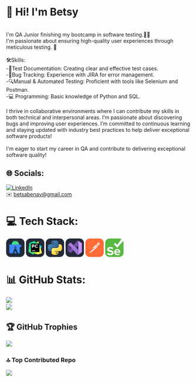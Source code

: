 # 💫 Hi! I'm Betsy
<br>I'm QA Junior finishing my bootcamp in software testing.👋🏽 <br>I'm passionate about ensuring high-quality user experiences through meticulous testing. 🌟 <br><br>🛠Skills:<br>-📝Test Documentation: Creating clear and effective test cases.<br>-🐞Bug Tracking: Experience with JIRA for error management.<br>-🔍Manual & Automated Testing: Proficient with tools like Selenium and Postman.<br>-💻 Programming: Basic knowledge of Python and SQL.<br><br> I thrive in collaborative environments where I can contribute my skills in both technical and interpersonal areas. I’m passionate about discovering bugs and improving user experiences. I’m committed to continuous learning and staying updated with industry best practices to help deliver exceptional software products!<br><br>I'm eager to start my career in QA and contribute to delivering exceptional software quality!


## 🌐 Socials:
[![LinkedIn](https://img.shields.io/badge/LinkedIn-%230077B5.svg?logo=linkedin&logoColor=white)](https://linkedin.com/in/BetsabéNavarroLoyo)<br/>
✉️ betsabenav@gmail.com


# 💻 Tech Stack:

<img src="https://github.com/tandpfun/skill-icons/blob/main/icons/AndroidStudio-Dark.svg" width="50" alt="Android Studio"/> <img src="https://github.com/tandpfun/skill-icons/blob/main/icons/PyCharm-Dark.svg" width="50" alt="PyCharm"/> <img src="https://github.com/tandpfun/skill-icons/blob/main/icons/Python-Dark.svg" width="50" alt="Python"/> <img src="https://github.com/tandpfun/skill-icons/blob/main/icons/VisualStudio-Dark.svg" width="50" alt="Visual Studio"/> <img src="https://github.com/tandpfun/skill-icons/blob/main/icons/Postman.svg" width="50" alt="Postman"/> <img src="https://github.com/tandpfun/skill-icons/blob/main/icons/Selenium.svg" width="50" alt="Selenium"/>



# 📊 GitHub Stats:

![](https://github-readme-streak-stats.herokuapp.com/?user=betsabenav&theme=dark&hide_border=false)<br/>
![](https://github-readme-stats.vercel.app/api/top-langs/?username=betsabenav&theme=dark&hide_border=false&include_all_commits=false&count_private=true&layout=compact)

## 🏆 GitHub Trophies
![](https://github-profile-trophy.vercel.app/?username=betsabenav&theme=tokyonight&no-frame=false&no-bg=false&margin-w=4)

### 🔝 Top Contributed Repo
![](https://github-contributor-stats.vercel.app/api?username=betsabenav&limit=5&theme=dark&combine_all_yearly_contributions=true)

<!-- Proudly created with GPRM ( https://gprm.itsvg.in ) -->
